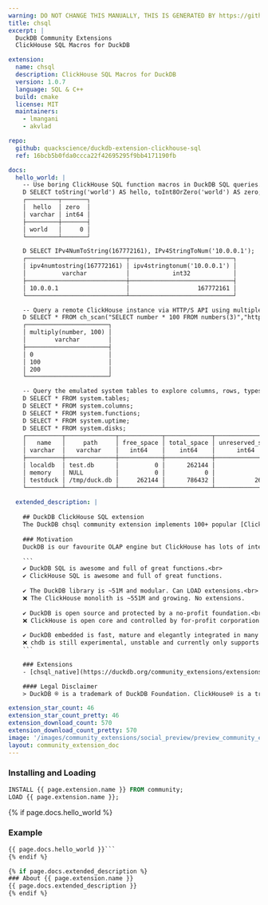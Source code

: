 ```yaml
---
warning: DO NOT CHANGE THIS MANUALLY, THIS IS GENERATED BY https://github/duckdb/community-extensions repository, check README there
title: chsql
excerpt: |
  DuckDB Community Extensions
  ClickHouse SQL Macros for DuckDB

extension:
  name: chsql
  description: ClickHouse SQL Macros for DuckDB
  version: 1.0.7
  language: SQL & C++
  build: cmake
  license: MIT
  maintainers:
    - lmangani
    - akvlad

repo:
  github: quackscience/duckdb-extension-clickhouse-sql
  ref: 16bcb5b0fda0ccca22f42695295f9bb4171190fb

docs:
  hello_world: |
    -- Use boring ClickHouse SQL function macros in DuckDB SQL queries. Examples:
    D SELECT toString('world') AS hello, toInt8OrZero('world') AS zero;
    ┌─────────┬───────┐
    │  hello  │ zero  │
    │ varchar │ int64 │
    ├─────────┼───────┤
    │ world   │     0 │
    └─────────┴───────┘

    D SELECT IPv4NumToString(167772161), IPv4StringToNum('10.0.0.1');
    ┌────────────────────────────┬─────────────────────────────┐
    │ ipv4numtostring(167772161) │ ipv4stringtonum('10.0.0.1') │
    │          varchar           │            int32            │
    ├────────────────────────────┼─────────────────────────────┤
    │ 10.0.0.1                   │                   167772161 │
    └────────────────────────────┴─────────────────────────────┘

    -- Query a remote ClickHouse instance via HTTP/S API using multiple formats
    D SELECT * FROM ch_scan("SELECT number * 100 FROM numbers(3)","https://play.clickhouse.com", format := 'Parquet');
    ┌───────────────────────┐
    │ multiply(number, 100) │
    │        varchar        │
    ├───────────────────────┤
    │ 0                     │
    │ 100                   │
    │ 200                   │
    └───────────────────────┘

    -- Query the emulated system tables to explore columns, rows, types, storage, etc
    D SELECT * FROM system.tables;
    D SELECT * FROM system.columns;
    D SELECT * FROM system.functions;
    D SELECT * FROM system.uptime;
    D SELECT * FROM system.disks;
    ┌──────────┬──────────────┬────────────┬─────────────┬──────────────────┬─────────────────┬─────────┬─────────────────────┬───────────────┬──────────────┬──────────────┬───────────────┬───────────┬───────────┬────────────┐
    │   name   │     path     │ free_space │ total_space │ unreserved_space │ keep_free_space │  type   │ object_storage_type │ metadata_type │ is_encrypted │ is_read_only │ is_write_once │ is_remote │ is_broken │ cache_path │
    │ varchar  │   varchar    │   int64    │    int64    │      int64       │      int64      │ varchar │       varchar       │    varchar    │   boolean    │   boolean    │    boolean    │  boolean  │  boolean  │  varchar   │
    ├──────────┼──────────────┼────────────┼─────────────┼──────────────────┼─────────────────┼─────────┼─────────────────────┼───────────────┼──────────────┼──────────────┼───────────────┼───────────┼───────────┼────────────┤
    │ localdb  │ test.db      │          0 │      262144 │                0 │               0 │ Local   │ None                │ None          │ false        │ false        │ false         │ false     │ false     │            │
    │ memory   │ NULL         │          0 │           0 │                0 │               0 │ Local   │ None                │ None          │ false        │ false        │ false         │ false     │ false     │            │
    │ testduck │ /tmp/duck.db │     262144 │      786432 │           262144 │               0 │ Local   │ None                │ None          │ false        │ false        │ false         │ false     │ false     │            │
    └──────────┴──────────────┴────────────┴─────────────┴──────────────────┴─────────────────┴─────────┴─────────────────────┴───────────────┴──────────────┴──────────────┴───────────────┴───────────┴───────────┴────────────┘
    
  extended_description: |
  
    ## DuckDB ClickHouse SQL extension    
    The DuckDB chsql community extension implements 100+ popular [ClickHouse SQL Macros](https://duckdb.org/community_extensions/extensions/chsql#added-functions), functions and helpers making it easier for users to transition between OLAP systems ⭐ 
  
    ### Motivation
    DuckDB is our favourite OLAP engine but ClickHouse has lots of integrations and users. This extension is dedicated to ClickHouse refugeess.

    ```
    ✔ DuckDB SQL is awesome and full of great functions.<br>
    ✔ ClickHouse SQL is awesome and full of great functions.
    
    ✔ The DuckDB library is ~51M and modular. Can LOAD extensions.<br>
    ❌ The ClickHouse monolith is ~551M and growing. No extensions.
    
    ✔ DuckDB is open source and protected by a no-profit foundation.<br>
    ❌ ClickHouse is open core and controlled by for-profit corporation.
    
    ✔ DuckDB embedded is fast, mature and elegantly integrated in many languages.<br>
    ❌ chdb is still experimental, unstable and currently only supports Python.
    ``` 

    ### Extensions
    - [chsql_native](https://duckdb.org/community_extensions/extensions/chsql_native) provides a native clickhouse client (binary) and a reader for ClickHouse Native format files

    #### Legal Disclaimer
    > DuckDB ® is a trademark of DuckDB Foundation. ClickHouse® is a trademark of ClickHouse Inc. All trademarks, service marks, and logos mentioned or depicted are the property of their respective owners. The use of any third-party trademarks, brand names, product names, and company names is purely informative or intended as parody and does not imply endorsement, affiliation, or association with the respective owners.

extension_star_count: 46
extension_star_count_pretty: 46
extension_download_count: 570
extension_download_count_pretty: 570
image: '/images/community_extensions/social_preview/preview_community_extension_chsql.png'
layout: community_extension_doc
---
```


### Installing and Loading
```sql
INSTALL {{ page.extension.name }} FROM community;
LOAD {{ page.extension.name }};
```

{% if page.docs.hello_world %}
### Example
```sql
{{ page.docs.hello_world }}```
{% endif %}

{% if page.docs.extended_description %}
### About {{ page.extension.name }}
{{ page.docs.extended_description }}
{% endif %}


